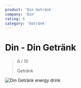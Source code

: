 ```yaml
---
product: 'Din Getränk'
company: 'Din'
rating: 6
category: 'Getränk'
---
```


# Din - Din Getränk
>
> 6 / 10
>
> Getränk

![Din Getränk](./assets/din-din-getränl-ee30b2ac-b580-474c-bbc1-535764bc0575.jpg)
energy drink
